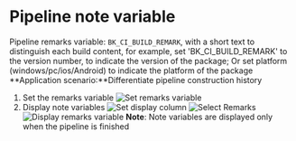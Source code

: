 # Pipeline note variable

Pipeline remarks variable: `BK_CI_BUILD_REMARK`, with a short text to distinguish each build content, for example, set 'BK_CI_BUILD_REMARK' to the version number, to indicate the version of the package; Or set platform (windows/pc/ios/Android) to indicate the platform of the package
**Application scenario:**Differentiate pipeline construction history

1. Set the remarks variable
![Set remarks variable](../../../.gitbook/assets/image-variables-set-remark.png)
2. Display note variables
![Set display column](../../../.gitbook/assets/image-variables-config-column.png)
![Select Remarks](../../../.gitbook/assets/image-variables-select-remark.png)
![Display remarks variable](../../../.gitbook/assets/image-variables-remark-view.png)
**Note**: Note variables are displayed only when the pipeline is finished